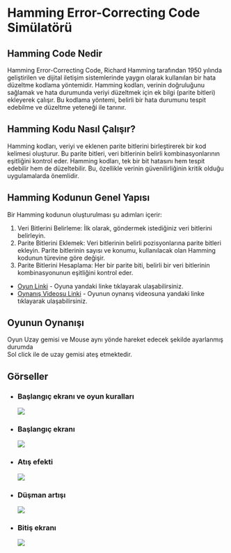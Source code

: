# Hamming Error-Correcting Code Simülatörü
## Hamming Code Nedir
Hamming Error-Correcting Code, Richard Hamming tarafından 1950 yılında geliştirilen ve dijital iletişim sistemlerinde yaygın olarak kullanılan bir hata düzeltme kodlama yöntemidir. 
Hamming kodları, verinin doğruluğunu sağlamak ve hata durumunda veriyi düzeltmek için ek bilgi (parite bitleri) ekleyerek çalışır. Bu kodlama yöntemi, belirli bir hata durumunu tespit edebilme ve düzeltme yeteneği ile tanınır.
## Hamming Kodu Nasıl Çalışır?
Hamming kodları, veriyi ve eklenen parite bitlerini birleştirerek bir kod kelimesi oluşturur. Bu parite bitleri, veri bitlerinin belirli kombinasyonlarının eşitliğini kontrol eder. 
Hamming kodları, tek bir bit hatasını hem tespit edebilir hem de düzeltebilir. Bu, özellikle verinin güvenilirliğinin kritik olduğu uygulamalarda önemlidir.

## Hamming Kodunun Genel Yapısı
Bir Hamming kodunun oluşturulması şu adımları içerir:
1. Veri Bitlerini Belirleme: İlk olarak, göndermek istediğiniz veri bitlerini belirleyin.
2. Parite Bitlerini Eklemek: Veri bitlerinin belirli pozisyonlarına parite bitleri ekleyin. Parite bitlerinin sayısı ve konumu, kullanılacak olan Hamming kodunun türevine göre değişir. 
3. Parite Bitlerini Hesaplama: Her bir parite biti, belirli bir veri bitlerinin kombinasyonunun eşitliğini kontrol eder.




* [Oyun Linki](https://yusuf-guney.github.io/Asteroid-Oyunu/) - Oyuna yandaki linke tıklayarak ulaşabilirsiniz.
* [Oynanış Videosu Linki](https://youtu.be/yLfr3xsBq5k) - Oyunun oynanış videosuna yandaki linke tıklayarak ulaşabilirsiniz.
## Oyunun Oynanışı
Oyun Uzay gemisi ve Mouse aynı yönde hareket edecek şekilde ayarlanmış durumda<br>
Sol click ile de uzay gemisi ateş etmektedir.
## Görseller
* ### Başlangıç ekranı ve oyun kuralları
  ![](/images/Baslangic_Ekrani.jpg)
* ### Başlangıç ekranı
  ![](/images/Oyun_Baslangic_Ekrani.jpg)
* ### Atış efekti
  ![](/images/Atis_Efekti.jpg)
* ### Düşman artışı
  ![](/images/Dusman_Artisi.jpg)
* ### Bitiş ekranı
  ![](/images/Bitis_Ekrani.jpg)
